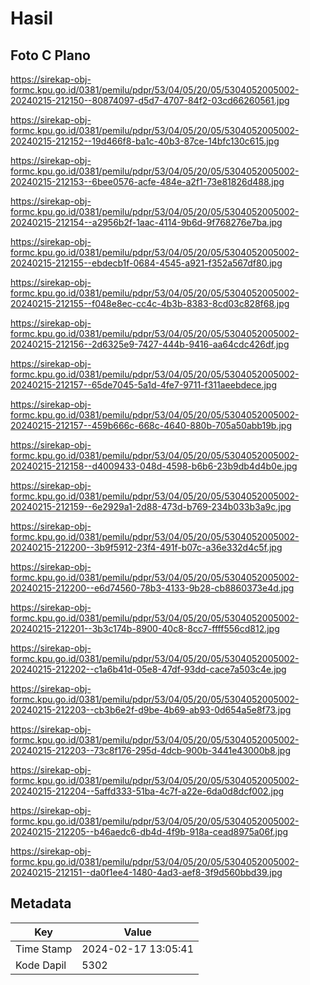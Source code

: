 # Hasil

## Foto C Plano

https://sirekap-obj-formc.kpu.go.id/0381/pemilu/pdpr/53/04/05/20/05/5304052005002-20240215-212150--80874097-d5d7-4707-84f2-03cd66260561.jpg

https://sirekap-obj-formc.kpu.go.id/0381/pemilu/pdpr/53/04/05/20/05/5304052005002-20240215-212152--19d466f8-ba1c-40b3-87ce-14bfc130c615.jpg

https://sirekap-obj-formc.kpu.go.id/0381/pemilu/pdpr/53/04/05/20/05/5304052005002-20240215-212153--6bee0576-acfe-484e-a2f1-73e81826d488.jpg

https://sirekap-obj-formc.kpu.go.id/0381/pemilu/pdpr/53/04/05/20/05/5304052005002-20240215-212154--a2956b2f-1aac-4114-9b6d-9f768276e7ba.jpg

https://sirekap-obj-formc.kpu.go.id/0381/pemilu/pdpr/53/04/05/20/05/5304052005002-20240215-212155--ebdecb1f-0684-4545-a921-f352a567df80.jpg

https://sirekap-obj-formc.kpu.go.id/0381/pemilu/pdpr/53/04/05/20/05/5304052005002-20240215-212155--f048e8ec-cc4c-4b3b-8383-8cd03c828f68.jpg

https://sirekap-obj-formc.kpu.go.id/0381/pemilu/pdpr/53/04/05/20/05/5304052005002-20240215-212156--2d6325e9-7427-444b-9416-aa64cdc426df.jpg

https://sirekap-obj-formc.kpu.go.id/0381/pemilu/pdpr/53/04/05/20/05/5304052005002-20240215-212157--65de7045-5a1d-4fe7-9711-f311aeebdece.jpg

https://sirekap-obj-formc.kpu.go.id/0381/pemilu/pdpr/53/04/05/20/05/5304052005002-20240215-212157--459b666c-668c-4640-880b-705a50abb19b.jpg

https://sirekap-obj-formc.kpu.go.id/0381/pemilu/pdpr/53/04/05/20/05/5304052005002-20240215-212158--d4009433-048d-4598-b6b6-23b9db4d4b0e.jpg

https://sirekap-obj-formc.kpu.go.id/0381/pemilu/pdpr/53/04/05/20/05/5304052005002-20240215-212159--6e2929a1-2d88-473d-b769-234b033b3a9c.jpg

https://sirekap-obj-formc.kpu.go.id/0381/pemilu/pdpr/53/04/05/20/05/5304052005002-20240215-212200--3b9f5912-23f4-491f-b07c-a36e332d4c5f.jpg

https://sirekap-obj-formc.kpu.go.id/0381/pemilu/pdpr/53/04/05/20/05/5304052005002-20240215-212200--e6d74560-78b3-4133-9b28-cb8860373e4d.jpg

https://sirekap-obj-formc.kpu.go.id/0381/pemilu/pdpr/53/04/05/20/05/5304052005002-20240215-212201--3b3c174b-8900-40c8-8cc7-ffff556cd812.jpg

https://sirekap-obj-formc.kpu.go.id/0381/pemilu/pdpr/53/04/05/20/05/5304052005002-20240215-212202--c1a6b41d-05e8-47df-93dd-cace7a503c4e.jpg

https://sirekap-obj-formc.kpu.go.id/0381/pemilu/pdpr/53/04/05/20/05/5304052005002-20240215-212203--cb3b6e2f-d9be-4b69-ab93-0d654a5e8f73.jpg

https://sirekap-obj-formc.kpu.go.id/0381/pemilu/pdpr/53/04/05/20/05/5304052005002-20240215-212203--73c8f176-295d-4dcb-900b-3441e43000b8.jpg

https://sirekap-obj-formc.kpu.go.id/0381/pemilu/pdpr/53/04/05/20/05/5304052005002-20240215-212204--5affd333-51ba-4c7f-a22e-6da0d8dcf002.jpg

https://sirekap-obj-formc.kpu.go.id/0381/pemilu/pdpr/53/04/05/20/05/5304052005002-20240215-212205--b46aedc6-db4d-4f9b-918a-cead8975a06f.jpg

https://sirekap-obj-formc.kpu.go.id/0381/pemilu/pdpr/53/04/05/20/05/5304052005002-20240215-212151--da0f1ee4-1480-4ad3-aef8-3f9d560bbd39.jpg


## Metadata

| Key        | Value               |
| ---------- | ------------------- |
| Time Stamp | 2024-02-17 13:05:41 |
| Kode Dapil | 5302                |



